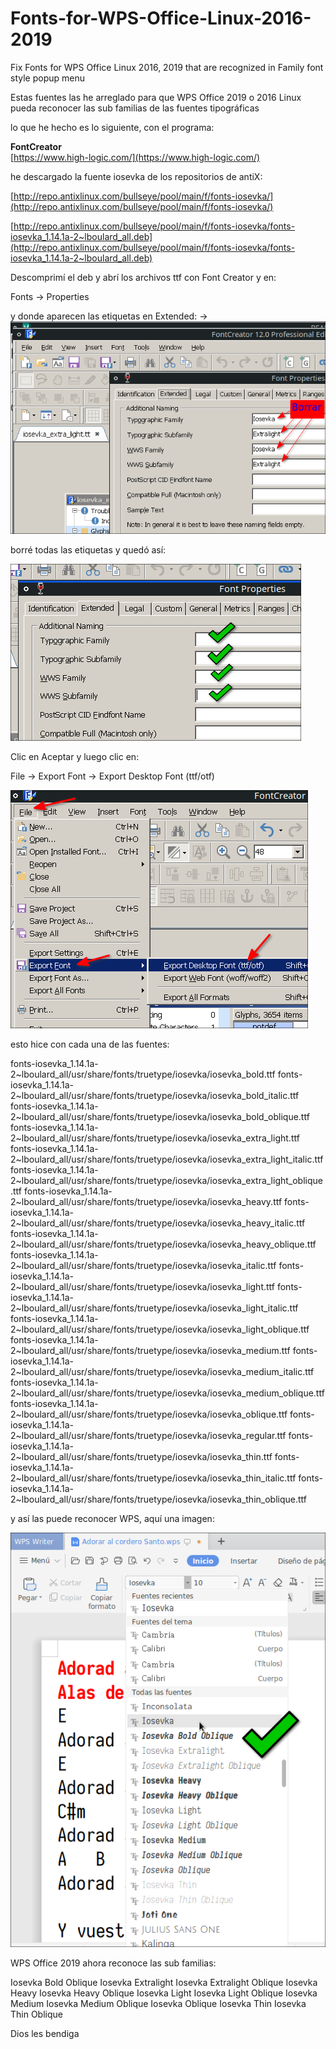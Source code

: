 # Fonts-for-WPS-Office-Linux-2016-2019
Fix Fonts for WPS Office Linux 2016, 2019 that are recognized in Family font style popup menu



Estas fuentes las he arreglado para que WPS Office 2019 o 2016 Linux pueda reconocer las sub familias de las fuentes tipográficas

lo que he hecho es lo siguiente, con el programa:

**FontCreator**  
[https://www.high-logic.com/](https://www.high-logic.com/)  

he descargado la fuente iosevka de los repositorios de antiX:

[http://repo.antixlinux.com/bullseye/pool/main/f/fonts-iosevka/](http://repo.antixlinux.com/bullseye/pool/main/f/fonts-iosevka/)

[http://repo.antixlinux.com/bullseye/pool/main/f/fonts-iosevka/fonts-iosevka_1.14.1a-2~lboulard_all.deb](http://repo.antixlinux.com/bullseye/pool/main/f/fonts-iosevka/fonts-iosevka_1.14.1a-2~lboulard_all.deb)

Descomprimí el deb y abrí los archivos ttf con Font Creator y en:

Fonts &rarr; Properties

y donde aparecen las etiquetas en Extended:
&rarr;
![](vx_images/492203514269081.png)

borré todas las etiquetas y quedó así:


![](vx_images/344353896826604.png)

Clic en Aceptar y luego clic en:

File &rarr; Export Font &rarr; Export Desktop Font (ttf/otf)

![](vx_images/486885305615696.png)

esto hice con cada una de las fuentes:

fonts-iosevka_1.14.1a-2~lboulard_all/usr/share/fonts/truetype/iosevka/iosevka_bold.ttf
fonts-iosevka_1.14.1a-2~lboulard_all/usr/share/fonts/truetype/iosevka/iosevka_bold_italic.ttf
fonts-iosevka_1.14.1a-2~lboulard_all/usr/share/fonts/truetype/iosevka/iosevka_bold_oblique.ttf
fonts-iosevka_1.14.1a-2~lboulard_all/usr/share/fonts/truetype/iosevka/iosevka_extra_light.ttf
fonts-iosevka_1.14.1a-2~lboulard_all/usr/share/fonts/truetype/iosevka/iosevka_extra_light_italic.ttf
fonts-iosevka_1.14.1a-2~lboulard_all/usr/share/fonts/truetype/iosevka/iosevka_extra_light_oblique.ttf
fonts-iosevka_1.14.1a-2~lboulard_all/usr/share/fonts/truetype/iosevka/iosevka_heavy.ttf
fonts-iosevka_1.14.1a-2~lboulard_all/usr/share/fonts/truetype/iosevka/iosevka_heavy_italic.ttf
fonts-iosevka_1.14.1a-2~lboulard_all/usr/share/fonts/truetype/iosevka/iosevka_heavy_oblique.ttf
fonts-iosevka_1.14.1a-2~lboulard_all/usr/share/fonts/truetype/iosevka/iosevka_italic.ttf
fonts-iosevka_1.14.1a-2~lboulard_all/usr/share/fonts/truetype/iosevka/iosevka_light.ttf
fonts-iosevka_1.14.1a-2~lboulard_all/usr/share/fonts/truetype/iosevka/iosevka_light_italic.ttf
fonts-iosevka_1.14.1a-2~lboulard_all/usr/share/fonts/truetype/iosevka/iosevka_light_oblique.ttf
fonts-iosevka_1.14.1a-2~lboulard_all/usr/share/fonts/truetype/iosevka/iosevka_medium.ttf
fonts-iosevka_1.14.1a-2~lboulard_all/usr/share/fonts/truetype/iosevka/iosevka_medium_italic.ttf
fonts-iosevka_1.14.1a-2~lboulard_all/usr/share/fonts/truetype/iosevka/iosevka_medium_oblique.ttf
fonts-iosevka_1.14.1a-2~lboulard_all/usr/share/fonts/truetype/iosevka/iosevka_oblique.ttf
fonts-iosevka_1.14.1a-2~lboulard_all/usr/share/fonts/truetype/iosevka/iosevka_regular.ttf
fonts-iosevka_1.14.1a-2~lboulard_all/usr/share/fonts/truetype/iosevka/iosevka_thin.ttf
fonts-iosevka_1.14.1a-2~lboulard_all/usr/share/fonts/truetype/iosevka/iosevka_thin_italic.ttf
fonts-iosevka_1.14.1a-2~lboulard_all/usr/share/fonts/truetype/iosevka/iosevka_thin_oblique.ttf

y así las puede reconocer WPS, aquí una imagen:

![](vx_images/72046428941447.png)


WPS Office 2019 ahora reconoce las sub familias:

Iosevka Bold Oblique
Iosevka Extralight
Iosevka Extralight Oblique
Iosevka Heavy
Iosevka Heavy Oblique
Iosevka Light
Iosevka Light Oblique
Iosevka Medium
Iosevka Medium Oblique
Iosevka Oblique
Iosevka Thin
Iosevka Thin Oblique


Dios les bendiga







